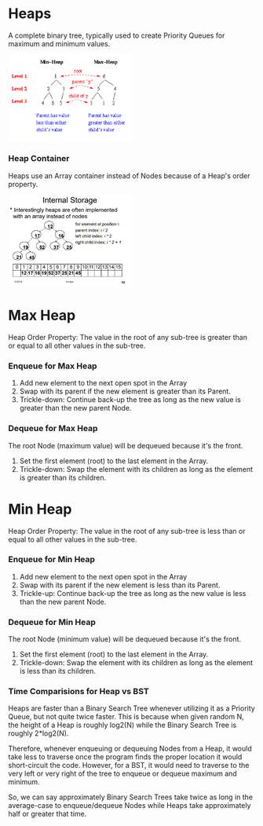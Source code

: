 # Heaps
A complete binary tree, typically used to create Priority Queues for maximum and minimum values.

<img src="images/min_max_heaps.gif" height="50%" width="50%"></img>

### Heap Container
Heaps use an Array container instead of Nodes because of a Heap's order property.

<img src="images/internal_heap_storage.png" height="50%" width="50%"></img>

# Max Heap
Heap Order Property: The value in the root of any sub-tree is greater than or equal to all other values in the sub-tree.

### Enqueue for Max Heap
1. Add new element to the next open spot in the Array
2. Swap with its parent if the new element is greater than its Parent.
3. Trickle-down: Continue back-up the tree as long as the new value is greater than the new parent Node.

### Dequeue for Max Heap
The root Node (maximum value) will be dequeued because it's the front.  
1. Set the first element (root) to the last element in the Array.
2. Trickle-down: Swap the element with its children as long as the element is greater than its children.

# Min Heap
Heap Order Property: The value in the root of any sub-tree is less than or equal to all other values in the sub-tree.

### Enqueue for Min Heap
1. Add new element to the next open spot in the Array
2. Swap with its parent if the new element is less than its Parent.
3. Trickle-up: Continue back-up the tree as long as the new value is less than the new parent Node.

### Dequeue for Min Heap
The root Node (minimum value) will be dequeued because it's the front.  
1. Set the first element (root) to the last element in the Array.
2. Trickle-down: Swap the element with its children as long as the element is less than its children.

### Time Comparisions for Heap vs BST
Heaps are faster than a Binary Search Tree whenever utilizing it as a Priority Queue, but not quite twice faster. This is because when given random N, the height of a Heap is roughly log2(N) while the Binary Search Tree is roughly 2*log2(N).  

Therefore, whenever enqueuing or dequeuing Nodes from a Heap, it would take less to traverse once the program finds the proper location it would short-circuit the code. However, for a BST, it would need to traverse to the very left or very right of the tree to enqueue or dequeue maximum and minimum.  

So, we can say approximately Binary Search Trees take twice as long in the average-case to enqueue/dequeue Nodes while Heaps take approximately half or greater that time.
